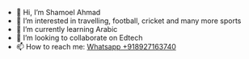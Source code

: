 - 👋 Hi, I’m Shamoel Ahmad
- 👀 I’m interested in travelling, football, cricket and many more sports
- 🌱 I’m currently learning Arabic
- 💞️ I’m looking to collaborate on Edtech
- 📫 How to reach me: [Whatsapp +918927163740](wa.me/918927163740)

<!---
sham-flow/sham-flow is a ✨ special ✨ repository because its `README.md` (this file) appears on your GitHub profile.
You can click the Preview link to take a look at your changes.
--->
